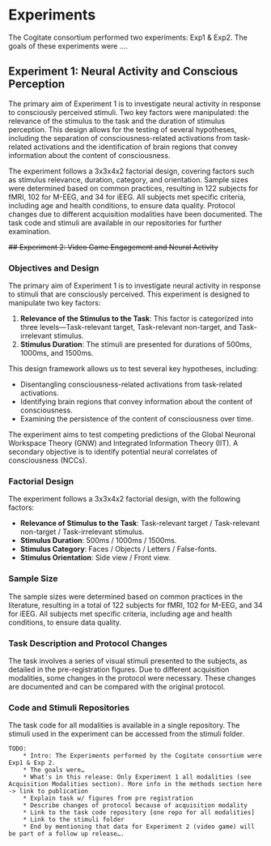 # Experiments

The Cogitate consortium performed two experiments: Exp1 & Exp2. The goals of these experiments were ….


## Experiment 1: Neural Activity and Conscious Perception

The primary aim of Experiment 1 is to investigate neural activity in response to consciously perceived stimuli. Two key factors were manipulated: the relevance of the stimulus to the task and the duration of stimulus perception. This design allows for the testing of several hypotheses, including the separation of consciousness-related activations from task-related activations and the identification of brain regions that convey information about the content of consciousness.

The experiment follows a 3x3x4x2 factorial design, covering factors such as stimulus relevance, duration, category, and orientation. Sample sizes were determined based on common practices, resulting in 122 subjects for fMRI, 102 for M-EEG, and 34 for iEEG. All subjects met specific criteria, including age and health conditions, to ensure data quality. Protocol changes due to different acquisition modalities have been documented. The task code and stimuli are available in our repositories for further examination.


~~## Experiment 2: Video Game Engagement and Neural Activity~~



### Objectives and Design

The primary aim of Experiment 1 is to investigate neural activity in response to stimuli that are consciously perceived. This experiment is designed to manipulate two key factors:



1. **Relevance of the Stimulus to the Task**: This factor is categorized into three levels—Task-relevant target, Task-relevant non-target, and Task-irrelevant stimulus.
2. **Stimulus Duration**: The stimuli are presented for durations of 500ms, 1000ms, and 1500ms.

This design framework allows us to test several key hypotheses, including:



* Disentangling consciousness-related activations from task-related activations.
* Identifying brain regions that convey information about the content of consciousness.
* Examining the persistence of the content of consciousness over time.

The experiment aims to test competing predictions of the Global Neuronal Workspace Theory (GNW) and Integrated Information Theory (IIT). A secondary objective is to identify potential neural correlates of consciousness (NCCs).

  
### Factorial Design

The experiment follows a 3x3x4x2 factorial design, with the following factors:



* **Relevance of Stimulus to the Task**: Task-relevant target / Task-relevant non-target / Task-irrelevant stimulus.
* **Stimulus Duration**: 500ms / 1000ms / 1500ms.
* **Stimulus Category**: Faces / Objects / Letters / False-fonts.
* **Stimulus Orientation**: Side view / Front view.


### Sample Size

The sample sizes were determined based on common practices in the literature, resulting in a total of 122 subjects for fMRI, 102 for M-EEG, and 34 for iEEG. All subjects met specific criteria, including age and health conditions, to ensure data quality.


### Task Description and Protocol Changes

The task involves a series of visual stimuli presented to the subjects, as detailed in the pre-registration figures. Due to different acquisition modalities, some changes in the protocol were necessary. These changes are documented and can be compared with the original protocol.


### Code and Stimuli Repositories

The task code for all modalities is available in a single repository. The stimuli used in the experiment can be accessed from the stimuli folder.


    TODO:
        * Intro: The Experiments performed by the Cogitate consortium were Exp1 & Exp 2.
        * The goals were…
        * What's in this release: Only Experiment 1 all modalities (see Acquisition Modalities section). More info in the methods section here -> link to publication
        * Explain task w/ figures from pre registration
        * Describe changes of protocol because of acquisition modality
        * Link to the task code repository [one repo for all modalities] 
        * Link to the stimuli folder
        * End by mentioning that data for Experiment 2 (video game) will be part of a follow up release….